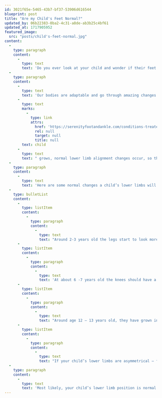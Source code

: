 ```yaml
---
id: 3021f65e-5465-43b7-bf37-53906d616544
blueprint: post
title: "Are my Child's Feet Normal?"
updated_by: 06b22383-0ba2-4c31-a8de-ab3b25c4bf61
updated_at: 1717905952
featured_image:
  src: "posts/child's-feet-normal.jpg"
content:
  -
    type: paragraph
    content:
      -
        type: text
        text: 'Do you ever look at your child and wonder if their feet are too flat? Why do they walk on their tippy toes? Why do they seem to point their toes outward when walking? Do you every wonder if that is normal? If you ever ask these questions – keep on reading!'
  -
    type: paragraph
    content:
      -
        type: text
        text: 'Our bodies are adaptable and go through amazing changes as we grow and age. Our lower limbs, go through one of the most astonishing changes in a young child’s life. As a '
      -
        type: text
        marks:
          -
            type: link
            attrs:
              href: 'https://serenityfootandankle.com/conditions-treated/podiatry-for-children-kids-foot-health-childrens-foot-health-plantar-warts-ingrown-toenails/'
              rel: null
              target: null
              title: null
        text: child
      -
        type: text
        text: " grows, normal lower limb alignment changes occur, so they may appear knock-kneed or bowlegged.\_"
  -
    type: paragraph
    content:
      -
        type: text
        text: 'Here are some normal changes a child’s lower limbs will typically go through during development:'
  -
    type: bulletList
    content:
      -
        type: listItem
        content:
          -
            type: paragraph
            content:
              -
                type: text
                text: "Around 2-3 years old the legs start to look more like knock knees, will have a wider stance and lower center of gravity.\_"
      -
        type: listItem
        content:
          -
            type: paragraph
            content:
              -
                type: text
                text: 'At about 6 -7 years old the knees should have a straighter alignment and be facing forward.'
      -
        type: listItem
        content:
          -
            type: paragraph
            content:
              -
                type: text
                text: "Around age 12 – 13 years old, they have grown into what will be their adult alignment.\_"
      -
        type: listItem
        content:
          -
            type: paragraph
            content:
              -
                type: text
                text: "If your child’s lower limbs are asymmetrical – further evaluation may be required.\_"
  -
    type: paragraph
    content:
      -
        type: text
        text: 'Most likely, your child’s lower limb position is normal! However, if you are still concerned or would like to discuss your child in particular, please come see me at {{ business:name }}.'
---
```

